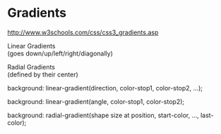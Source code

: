 # Gradients  


http://www.w3schools.com/css/css3_gradients.asp  


Linear Gradients  
(goes down/up/left/right/diagonally)  

Radial Gradients  
(defined by their center)  




background: linear-gradient(direction, color-stop1, color-stop2, ...);  

background: linear-gradient(angle, color-stop1, color-stop2);  



background: radial-gradient(shape size at position, start-color, ..., last-color);  

<!-- ??? multi gradients ???  -->








